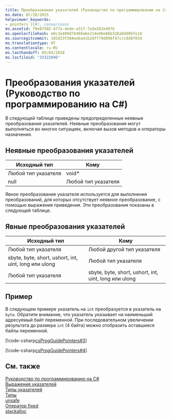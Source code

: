```yaml
---
title: Преобразования указателей (Руководство по программированию на C#)
ms.date: 07/20/2015
helpviewer_keywords:
- pointers [C#], conversions
ms.assetid: f0e87502-477a-4ede-a31f-7a3e262e46fb
ms.openlocfilehash: e0c3a409d76468a6e214a96e8bb326a9d906fe18
ms.sourcegitcommit: 3d5d33f384eeba41b2dff79d096f47ccc8d8f03d
ms.translationtype: HT
ms.contentlocale: ru-RU
ms.lasthandoff: 05/04/2018
ms.locfileid: "33322696"
---
```

# <a name="pointer-conversions-c-programming-guide"></a>Преобразования указателей (Руководство по программированию на C#)
В следующей таблице приведены предопределенные неявные преобразования указателей. Неявные преобразования могут выполняться во многих ситуациях, включая вызов методов и операторы назначения.  
  
## <a name="implicit-pointer-conversions"></a>Неявные преобразования указателей  
  
|Исходный тип|Кому|  
|----------|--------|  
|Любой тип указателя|void*|  
|null|Любой тип указателя|  
  
 Явное преобразование указателя используется для выполнения преобразований, для которых отсутствует неявное преобразование, с помощью выражения приведения. Эти преобразования показаны в следующей таблице.  
  
## <a name="explicit-pointer-conversions"></a>Явные преобразования указателей  
  
|Исходный тип|Кому|  
|----------|--------|  
|Любой тип указателя|Любой другой тип указателя|  
|sbyte, byte, short, ushort, int, uint, long или ulong|Любой тип указателя|  
|Любой тип указателя|sbyte, byte, short, ushort, int, uint, long или ulong|  
  
## <a name="example"></a>Пример  
 В следующем примере указатель на `int` преобразуется в указатель на `byte`. Обратите внимание, что указатель указывает на наименьший адресуемый байт переменной. При последовательном увеличении результата до размера `int` (4 байта) можно отобразить оставшиеся байты переменной.  
  
 [!code-csharp[csProgGuidePointers#3](../../../csharp/programming-guide/unsafe-code-pointers/codesnippet/CSharp/pointer-conversions_1.cs)]  
  
 [!code-csharp[csProgGuidePointers#4](../../../csharp/programming-guide/unsafe-code-pointers/codesnippet/CSharp/pointer-conversions_2.cs)]  
  
## <a name="see-also"></a>См. также  
 [Руководство по программированию на C#](../../../csharp/programming-guide/index.md)  
 [Выражения указателей](../../../csharp/programming-guide/unsafe-code-pointers/pointer-expressions.md)  
 [Типы указателей](../../../csharp/programming-guide/unsafe-code-pointers/pointer-types.md)  
 [Типы](../../../csharp/language-reference/keywords/types.md)  
 [unsafe](../../../csharp/language-reference/keywords/unsafe.md)  
 [Оператор fixed](../../../csharp/language-reference/keywords/fixed-statement.md)  
 [stackalloc](../../../csharp/language-reference/keywords/stackalloc.md)
